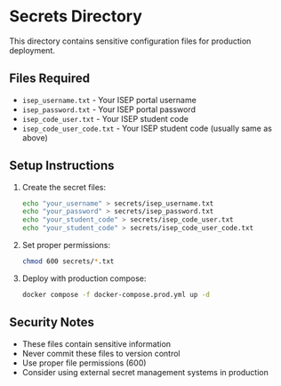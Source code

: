 # Secrets Directory

This directory contains sensitive configuration files for production deployment.

## Files Required

- `isep_username.txt` - Your ISEP portal username
- `isep_password.txt` - Your ISEP portal password
- `isep_code_user.txt` - Your ISEP student code
- `isep_code_user_code.txt` - Your ISEP student code (usually same as above)

## Setup Instructions

1. Create the secret files:
   ```bash
   echo "your_username" > secrets/isep_username.txt
   echo "your_password" > secrets/isep_password.txt
   echo "your_student_code" > secrets/isep_code_user.txt
   echo "your_student_code" > secrets/isep_code_user_code.txt
   ```

2. Set proper permissions:
   ```bash
   chmod 600 secrets/*.txt
   ```

3. Deploy with production compose:
   ```bash
   docker compose -f docker-compose.prod.yml up -d
   ```

## Security Notes

- These files contain sensitive information
- Never commit these files to version control
- Use proper file permissions (600)
- Consider using external secret management systems in production

